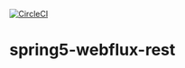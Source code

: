[![CircleCI](https://circleci.com/gh/koksoya/spring5-webflux-rest.svg?style=svg)](https://circleci.com/gh/koksoya/spring5-webflux-rest)
# spring5-webflux-rest
